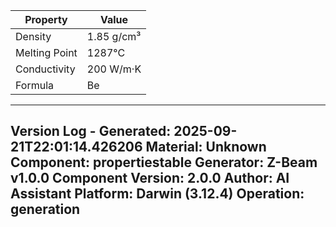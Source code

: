 | Property | Value |
|----------|-------|
| Density | 1.85 g/cm³ |
| Melting Point | 1287°C |
| Conductivity | 200 W/m·K |
| Formula | Be |


---
Version Log - Generated: 2025-09-21T22:01:14.426206
Material: Unknown
Component: propertiestable
Generator: Z-Beam v1.0.0
Component Version: 2.0.0
Author: AI Assistant
Platform: Darwin (3.12.4)
Operation: generation
---